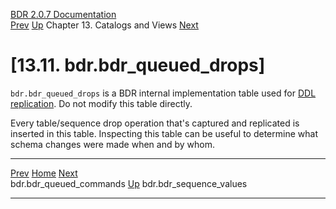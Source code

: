   [BDR 2.0.7 Documentation](README.md)                                                                                                                           
  [Prev](catalog-bdr-queued-commands.md "bdr.bdr_queued_commands")   [Up](catalogs-views.md)    Chapter 13. Catalogs and Views    [Next](catalog-bdr-sequence-values.md "bdr.bdr_sequence_values")  


# [13.11. bdr.bdr_queued_drops]

`bdr.bdr_queued_drops` is a BDR internal implementation table
used for [DDL replication](ddl-replication.md). Do not modify this
table directly.

Every table/sequence drop operation that\'s captured and replicated is
inserted in this table. Inspecting this table can be useful to determine
what schema changes were made when and by whom.



  --------------------------------------------------------- ------------------------------------------ ---------------------------------------------------------
  [Prev](catalog-bdr-queued-commands.md)       [Home](README.md)        [Next](catalog-bdr-sequence-values.md)  
  bdr.bdr_queued_commands                                    [Up](catalogs-views.md)                                    bdr.bdr_sequence_values
  --------------------------------------------------------- ------------------------------------------ ---------------------------------------------------------
